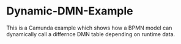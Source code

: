 # Dynamic-DMN-Example
This is a Camunda example which shows how a BPMN model can dynamically call a differnce DMN table depending on runtime data. 
